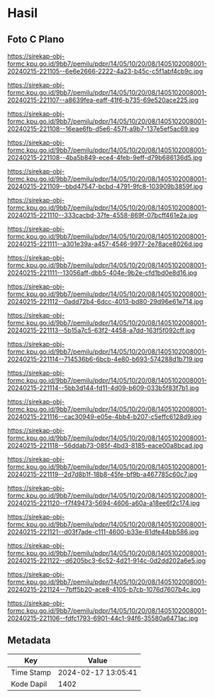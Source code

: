 # Hasil

## Foto C Plano

https://sirekap-obj-formc.kpu.go.id/9bb7/pemilu/pdpr/14/05/10/20/08/1405102008001-20240215-221105--6e6e2666-2222-4a23-b45c-c5f1abf4cb9c.jpg

https://sirekap-obj-formc.kpu.go.id/9bb7/pemilu/pdpr/14/05/10/20/08/1405102008001-20240215-221107--a8639fea-eaff-41f6-b735-69e520ace225.jpg

https://sirekap-obj-formc.kpu.go.id/9bb7/pemilu/pdpr/14/05/10/20/08/1405102008001-20240215-221108--16eae6fb-d5e6-457f-a9b7-137e5ef5ac69.jpg

https://sirekap-obj-formc.kpu.go.id/9bb7/pemilu/pdpr/14/05/10/20/08/1405102008001-20240215-221108--4ba5b849-ece4-4feb-9eff-d79b686136d5.jpg

https://sirekap-obj-formc.kpu.go.id/9bb7/pemilu/pdpr/14/05/10/20/08/1405102008001-20240215-221109--bbd47547-bcbd-4791-9fc8-103909b3859f.jpg

https://sirekap-obj-formc.kpu.go.id/9bb7/pemilu/pdpr/14/05/10/20/08/1405102008001-20240215-221110--333cacbd-37fe-4558-869f-07bcff461e2a.jpg

https://sirekap-obj-formc.kpu.go.id/9bb7/pemilu/pdpr/14/05/10/20/08/1405102008001-20240215-221111--a301e39a-a457-4546-9977-2e78ace8026d.jpg

https://sirekap-obj-formc.kpu.go.id/9bb7/pemilu/pdpr/14/05/10/20/08/1405102008001-20240215-221111--13056aff-dbb5-404e-9b2e-cfd1bd0e8d16.jpg

https://sirekap-obj-formc.kpu.go.id/9bb7/pemilu/pdpr/14/05/10/20/08/1405102008001-20240215-221112--0add72b4-6dcc-4013-bd80-29d96e61e714.jpg

https://sirekap-obj-formc.kpu.go.id/9bb7/pemilu/pdpr/14/05/10/20/08/1405102008001-20240215-221113--5b15a7c5-63f2-4458-a7dd-163f5f092cff.jpg

https://sirekap-obj-formc.kpu.go.id/9bb7/pemilu/pdpr/14/05/10/20/08/1405102008001-20240215-221114--714536b6-6bcb-4e80-b693-574288d1b719.jpg

https://sirekap-obj-formc.kpu.go.id/9bb7/pemilu/pdpr/14/05/10/20/08/1405102008001-20240215-221114--5bb3d144-fd11-4d09-b609-033b5f83f7b1.jpg

https://sirekap-obj-formc.kpu.go.id/9bb7/pemilu/pdpr/14/05/10/20/08/1405102008001-20240215-221116--cac30949-e05e-4bb4-b207-c5effc6128d9.jpg

https://sirekap-obj-formc.kpu.go.id/9bb7/pemilu/pdpr/14/05/10/20/08/1405102008001-20240215-221118--56ddab73-085f-4bd3-8185-eace00a8bcad.jpg

https://sirekap-obj-formc.kpu.go.id/9bb7/pemilu/pdpr/14/05/10/20/08/1405102008001-20240215-221119--2d7d8b1f-18b8-45fe-bf9b-a467785c60c7.jpg

https://sirekap-obj-formc.kpu.go.id/9bb7/pemilu/pdpr/14/05/10/20/08/1405102008001-20240215-221120--f7f49473-5694-4606-a60a-a18ee6f2c174.jpg

https://sirekap-obj-formc.kpu.go.id/9bb7/pemilu/pdpr/14/05/10/20/08/1405102008001-20240215-221121--d03f7ade-c111-4600-b33e-61dfe44bb586.jpg

https://sirekap-obj-formc.kpu.go.id/9bb7/pemilu/pdpr/14/05/10/20/08/1405102008001-20240215-221122--d6205bc3-6c52-4d21-914c-0d2dd202a6e5.jpg

https://sirekap-obj-formc.kpu.go.id/9bb7/pemilu/pdpr/14/05/10/20/08/1405102008001-20240215-221124--7bff5b20-ace8-4105-b7cb-1076d7607b4c.jpg

https://sirekap-obj-formc.kpu.go.id/9bb7/pemilu/pdpr/14/05/10/20/08/1405102008001-20240215-221106--fdfc1793-6901-44c1-94f6-35580a6471ac.jpg


## Metadata

| Key        | Value               |
| ---------- | ------------------- |
| Time Stamp | 2024-02-17 13:05:41 |
| Kode Dapil | 1402                |



